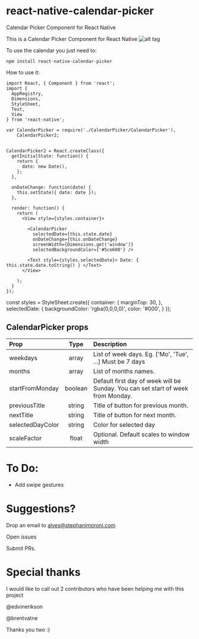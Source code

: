 # react-native-calendar-picker
Calendar Picker Component for React Native


This is a Calendar Picker Component for React Native
![alt tag](https://raw.github.com/stephy/CalendarPicker/master/calendarPicker.gif)

To use the calendar you just need to:

	npm install react-native-calendar-picker

How to use it:

	import React, { Component } from 'react';
	import {
	  AppRegistry,
	  Dimensions,
	  StyleSheet,
	  Text,
	  View
	} from 'react-native';

	var CalendarPicker = require('./CalendarPicker/CalendarPicker'),
	    CalendarPicker2;


	CalendarPicker2 = React.createClass({
	  getInitialState: function() {
	    return {
	      date: new Date(),
	    };
	  },

	  onDateChange: function(date) {
	    this.setState({ date: date });
	  },

	  render: function() {
	    return (
	      <View style={styles.container}>

	        <CalendarPicker 
	          selectedDate={this.state.date}
	          onDateChange={this.onDateChange}
	          screenWidth={Dimensions.get('window')}
	          selectedBackgroundColor={'#5ce600'} />

	        <Text style={styles.selectedDate}> Date: { this.state.date.toString() } </Text>
	      </View>

	    );
	  }
	});

const styles = StyleSheet.create({
  container: {
    marginTop: 30,
  },
  selectedDate: {
    backgroundColor: 'rgba(0,0,0,0)',
    color: '#000',
  }
});

## CalendarPicker props
| Prop | Type | Description |
:------------ |:---------------:| :-----|
| weekdays | array | List of week days. Eg. ['Mo', 'Tue', ...] Must be 7 days |
| months | array | List of months names. |
| startFromMonday | boolean | Default first day of week will be Sunday. You can set start of week from Monday. |
| previousTitle | string | Title of button for previous month. |
| nextTitle | string | Title of button for next month. |
| selectedDayColor | string | Color for selected day |
| scaleFactor | float | Optional. Default scales to window width |


# To Do:

- Add swipe gestures


# Suggestions?

Drop an email to alves@stephanimoroni.com

Open issues

Submit PRs.


# Special thanks

I would like to call out 2 contributors who have been helping me with this project

@edvinerikson

@brentvatne

Thanks you two :)